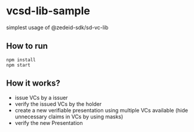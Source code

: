 # vcsd-lib-sample

simplest usage of @zedeid-sdk/sd-vc-lib

## How to run
`npm install` <br>
`npm start`

## How it works?
* issue VCs by a issuer
* verify the issued VCs by the holder
* create a new verifiable presentation using multiple VCs available (hide unnecessary claims in VCs by using masks)
* verify the new Presentation

